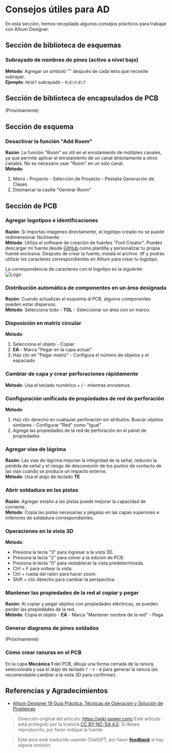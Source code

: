 # Consejos útiles para AD

En esta sección, hemos recopilado algunos consejos prácticos para trabajar con Altium Designer.

## Sección de biblioteca de esquemas

### Subrayado de nombres de pines (activo a nivel bajo)

**Método**: Agregar un símbolo "\" después de cada letra que necesite subrayar.  
**Ejemplo**: `RESET` subrayado - `R\E\S\E\T`

## Sección de biblioteca de encapsulados de PCB

(Próximamente)

## Sección de esquema

### Desactivar la función "Add Room"

**Razón**: La función "Room" es útil en el enrutamiento de múltiples canales, ya que permite aplicar el enrutamiento de un canal directamente a otros canales. No es necesario usar "Room" en un solo canal.  
**Método**:

1. Menú - Proyecto - Selección de Proyecto - Pestaña Generación de Clases
2. Desmarcar la casilla "Generar Room"

## Sección de PCB

### Agregar logotipos e identificaciones

**Razón**: Si importas imágenes directamente, el logotipo creado no se puede redimensionar fácilmente.  
**Método**: Utiliza el software de creación de fuentes "Font Creator". Puedes descargar mi fuente desde [GitHub](https://github.com/linyuxuanlin/Modularity_of_Functional_Circuit/tree/master/%E4%B8%93%E7%94%A8%E5%AD%97%E4%BD%93) como plantilla y personalizar tu propia fuente exclusiva. Después de crear la fuente, instala el archivo .ttf y podrás utilizar los caracteres correspondientes en Altium para crear tu logotipo.

La correspondencia de caracteres con el logotipo es la siguiente:  
![Logo](https://img.wiki-power.com/d/wiki-media/img/20200207200606.png)

### Distribución automática de componentes en un área designada

**Razón**: Cuando actualizas el esquema al PCB, algunos componentes pueden estar dispersos.  
**Método**: Selecciona todo - **TOL** - Seleccionar un área con un marco.

### Disposición en matriz circular

**Método**:

1. Selecciona el objeto - Copiar
2. **EA** - Marca "Pegar en la capa actual"
3. Haz clic en "Pegar matriz" - Configura el número de objetos y el espaciado

### Cambiar de capa y crear perforaciones rápidamente

**Método**: Usa el teclado numérico + / - mientras enrutamos.

### Configuración unificada de propiedades de red de perforación

**Método**:

1. Haz clic derecho en cualquier perforación sin atributos: Buscar objetos similares - Configurar "Red" como "Igual"
2. Agrega las propiedades de la red de perforación en el panel de propiedades.

### Agregar vias de lágrima

**Razón**: Las vias de lágrima mejoran la integridad de la señal, reducen la pérdida de señal y el riesgo de desconexión de los puntos de contacto de las vías cuando se produce un impacto externo.  
**Método**: Usa el atajo de teclado **TE**

### Abrir soldadura en las pistas

**Razón**: Agregar estaño a las pistas puede mejorar la capacidad de corriente.  
**Método**: Copia las pistas necesarias y pégalas en las capas superiores e inferiores de soldadura correspondientes.

### Operaciones en la vista 3D

**Método**:

- Presiona la tecla "3" para ingresar a la vista 3D.
- Presiona la tecla "2" para volver a la edición de PCB.
- Presiona la tecla "0" para restablecer la vista predeterminada.
- Ctrl + F para voltear la vista.
- Ctrl + rueda del ratón para hacer zoom.
- Shift + clic derecho para cambiar la perspectiva.

### Mantener las propiedades de la red al copiar y pegar

**Razón**: Al copiar y pegar objetos con propiedades eléctricas, se pueden perder las propiedades de la red.  
**Método**: Copia el objeto - **EA** - Marca "Mantener nombre de la red" - Pega

### Generar diagrama de pines soldados

(Próximamente)

### Cómo crear ranuras en el PCB

En la capa **Mecánica 1** del PCB, dibuja una forma cerrada de la ranura, selecciónala y usa el atajo de teclado `T` - `V` - `B` para generar la ranura (es recomendable cambiar a la vista 3D para confirmar).

## Referencias y Agradecimientos

- [Altium Designer 19 Guía Práctica: Técnicas de Operación y Solución de Problemas](https://item.jd.com/12756518.html)

> Dirección original del artículo: <https://wiki-power.com/>
> Este artículo está protegido por la licencia [CC BY-NC-SA 4.0](https://creativecommons.org/licenses/by/4.0/deed.zh). Si desea reproducirlo, por favor indique la fuente.

> Este post está traducido usando ChatGPT, por favor [**feedback**](https://github.com/linyuxuanlin/Wiki_MkDocs/issues/new) si hay alguna omisión.